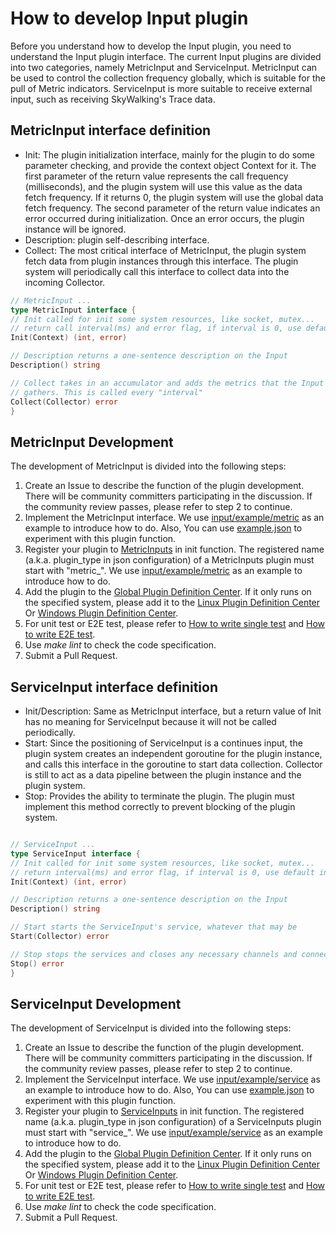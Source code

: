 # How to develop Input plugin

Before you understand how to develop the Input plugin, you need to understand the Input plugin interface. The current
Input plugins are divided into two categories, namely MetricInput and ServiceInput. MetricInput can be used to control
the collection frequency globally, which is suitable for the pull of Metric indicators. ServiceInput is more suitable to
receive external input, such as receiving SkyWalking's Trace data.

## MetricInput interface definition

- Init: The plugin initialization interface, mainly for the plugin to do some parameter checking, and provide the
  context object Context for it. The first parameter of the return value represents the call frequency (milliseconds),
  and the plugin system will use this value as the data fetch frequency. If it returns 0, the plugin system will use the
  global data fetch frequency. The second parameter of the return value indicates an error occurred during
  initialization. Once an error occurs, the plugin instance will be ignored.
- Description: plugin self-describing interface.
- Collect: The most critical interface of MetricInput, the plugin system fetch data from plugin instances through this
  interface. The plugin system will periodically call this interface to collect data into the incoming Collector.

```go
// MetricInput ...
type MetricInput interface {
// Init called for init some system resources, like socket, mutex...
// return call interval(ms) and error flag, if interval is 0, use default interval
Init(Context) (int, error)

// Description returns a one-sentence description on the Input
Description() string

// Collect takes in an accumulator and adds the metrics that the Input
// gathers. This is called every "interval"
Collect(Collector) error
}
```

## MetricInput Development

The development of MetricInput is divided into the following steps:

1. Create an Issue to describe the function of the plugin development. There will be community committers participating
   in the discussion. If the community review passes, please refer to step 2 to continue.
2. Implement the MetricInput interface. We use [input/example/metric](../../../plugins/input/example/metric_example.go)
   as an example to introduce how to do. Also, You can
   use [example.json](../../../plugins/input/example/metric_example_input.json) to experiment with this plugin function.
3. Register your plugin to [MetricInputs](../../../plugin.go) in init function. The registered name (a.k.a. plugin_type in json configuration) of a MetricInputs plugin must start with "metric_".  We
   use [input/example/metric](../../../plugins/input/example/metric_example.go)
   as an example to introduce how to do.
4. Add the plugin to the [Global Plugin Definition Center](../../../plugins/all/all.go). If it only runs on the
   specified system, please add it to the [Linux Plugin Definition Center](../../../plugins/all/all_linux.go)
   Or [Windows Plugin Definition Center](../../../plugins/all/all_windows.go).
5. For unit test or E2E test, please refer to [How to write single test](./How-to-write-unit-test.md)
   and [How to write E2E test](../../../test/README.md).
6. Use *make lint* to check the code specification.
7. Submit a Pull Request.

## ServiceInput interface definition

- Init/Description: Same as MetricInput interface, but a return value of Init has no meaning for ServiceInput because it
  will not be called periodically.
- Start: Since the positioning of ServiceInput is a continues input, the plugin system creates an independent goroutine
  for the plugin instance, and calls this interface in the goroutine to start data collection. Collector is still to act
  as a data pipeline between the plugin instance and the plugin system.
- Stop: Provides the ability to terminate the plugin. The plugin must implement this method correctly to prevent
  blocking of the plugin system.

```go

// ServiceInput ...
type ServiceInput interface {
// Init called for init some system resources, like socket, mutex...
// return interval(ms) and error flag, if interval is 0, use default interval
Init(Context) (int, error)

// Description returns a one-sentence description on the Input
Description() string

// Start starts the ServiceInput's service, whatever that may be
Start(Collector) error

// Stop stops the services and closes any necessary channels and connections
Stop() error
}
```

## ServiceInput Development

The development of ServiceInput is divided into the following steps:

1. Create an Issue to describe the function of the plugin development. There will be community committers participating
   in the discussion. If the community review passes, please refer to step 2 to continue.
2. Implement the ServiceInput interface. We
   use [input/example/service](../../../plugins/input/example/service_example.go)
   as an example to introduce how to do. Also, You can
   use [example.json](../../../plugins/input/example/service_example_input.json) to experiment with this plugin
   function.
3. Register your plugin to [ServiceInputs](../../../plugin.go) in init function. The registered name (a.k.a. plugin_type in json configuration) of a ServiceInputs plugin must start with "service_".  We
   use [input/example/service](../../../plugins/input/example/service_example.go)
   as an example to introduce how to do.
4. Add the plugin to the [Global Plugin Definition Center](../../../plugins/all/all.go). If it only runs on the
   specified system, please add it to the [Linux Plugin Definition Center](../../../plugins/all/all_linux.go)
   Or [Windows Plugin Definition Center](../../../plugins/all/all_windows.go).
5. For unit test or E2E test, please refer to [How to write single test](./How-to-write-unit-test.md)
   and [How to write E2E test](../../../test/README.md).
6. Use *make lint* to check the code specification.
7. Submit a Pull Request.
